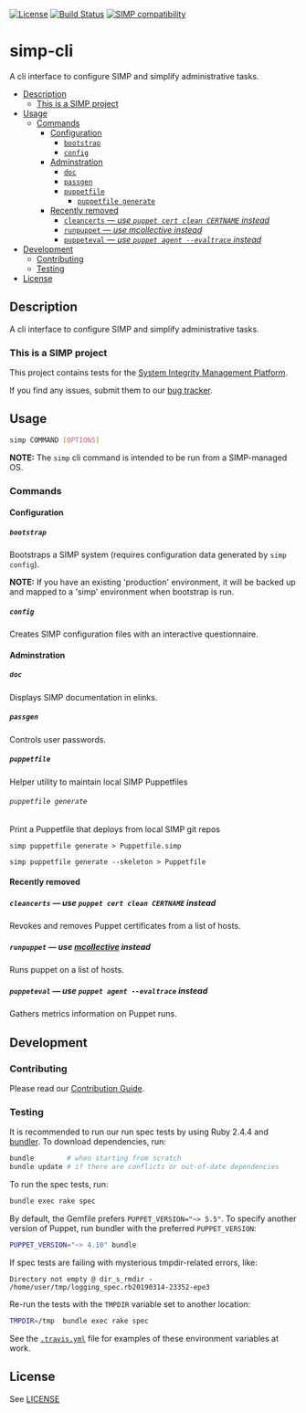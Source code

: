 [![License][license-badge]][license-url]
[![Build Status][travis-badge]][travis-project]
[![SIMP compatibility][simp-badge]][simp-badge]

# simp-cli

A cli interface to configure SIMP and simplify administrative tasks.

<!-- vim-markdown-toc GFM -->
* [Description](#description)
  * [This is a SIMP project](#this-is-a-simp-project)
* [Usage](#usage)
  * [Commands](#commands)
    * [Configuration](#configuration)
      * [`bootstrap`](#bootstrap)
      * [`config`](#config)
    * [Adminstration](#adminstration)
      * [`doc`](#doc)
      * [`passgen`](#passgen)
      * [`puppetfile`](#puppetfile)
        * [`puppetfile generate`](#puppetfile-generate)
    * [Recently removed](#recently-removed)
      * [`cleancerts` — _use `puppet cert clean CERTNAME` instead_](#cleancerts--_use-puppet-cert-clean-certname-instead)
      * [`runpuppet` — _use mcollective instead_](#runpuppet--_use-mcollective-instead)
      * [`puppeteval` — _use `puppet agent --evaltrace` instead_](#puppeteval--_use-puppet-agent---evaltrace-instead)
* [Development](#development)
  * [Contributing](#contributing)
  * [Testing](#testing)
* [License](#license)

<!-- vim-markdown-toc -->


## Description

A cli interface to configure SIMP and simplify administrative tasks.

### This is a SIMP project

This project contains tests for the [System Integrity Management
Platform][simp].

If you find any issues, submit them to our [bug tracker][simp-jira].

## Usage

```bash
simp COMMAND [OPTIONS]
```

**NOTE:** The `simp` cli command is intended to be run from a SIMP-managed OS.

### Commands

#### Configuration

##### `bootstrap`
Bootstraps a SIMP system (requires configuration data generated by `simp
config`).

**NOTE:** If you have an existing 'production' environment, it will be backed
up and mapped to a 'simp' environment when bootstrap is run.

##### `config`
Creates SIMP configuration files with an interactive questionnaire.

#### Adminstration

##### `doc`

Displays SIMP documentation in elinks.

##### `passgen`

Controls user passwords.

##### `puppetfile`

Helper utility to maintain local SIMP Puppetfiles

###### `puppetfile generate`

Print a Puppetfile that deploys from local SIMP git repos

    simp puppetfile generate > Puppetfile.simp

    simp puppetfile generate --skeleton > Puppetfile

#### Recently removed

##### `cleancerts` — _use `puppet cert clean CERTNAME` instead_

Revokes and removes Puppet certificates from a list of hosts.

##### `runpuppet` — _use [mcollective][mcollective] instead_

Runs puppet on a list of hosts.

##### `puppeteval` — _use `puppet agent --evaltrace` instead_

Gathers metrics information on Puppet runs.


## Development

### Contributing

Please read our [Contribution Guide][simp-contrib].

### Testing

It is recommended to run our run spec tests by using Ruby 2.4.4 and
[bundler][bundler]. To download dependencies, run:

```sh
bundle        # when starting from scratch
bundle update # if there are conflicts or out-of-date dependencies
```

To run the spec tests, run:

```sh
bundle exec rake spec
```

By default, the Gemfile prefers `PUPPET_VERSION="~> 5.5"`.  To specify another
version of Puppet, run bundler with the preferred ``PUPPET_VERSION``:

```sh
PUPPET_VERSION="~> 4.10" bundle
```

If spec tests are failing with mysterious tmpdir-related errors, like:

```
Directory not empty @ dir_s_rmdir - /home/user/tmp/logging_spec.rb20190314-23352-epe3
```

Re-run the tests with the `TMPDIR` variable set to another location:

```sh
TMPDIR=/tmp  bundle exec rake spec
```

See the [`.travis.yml`](.travis.yml) file for examples of these environment
variables at work.

## License
See [LICENSE](LICENSE)

[simp]:         https://github.com/NationalSecurityAgency/SIMP
[simp-contrib]: https://simp.readthedocs.io/en/master/contributors_guide/
[simp-jira]:    https://simp-project.atlassian.net
[bundler]:      https://bundler.io/
[mcollective]:  http://puppetlabs.com/mcollective

<!-- badges and badge links -->
[license-badge]:  http://img.shields.io/:license-apache-blue.svg
[license-url]:    http://www.apache.org/licenses/LICENSE-2.0.html
[simp-badge]:     https://img.shields.io/badge/SIMP%20compatibility-6.*-orange.svg
[travis-badge]:   https://api.travis-ci.com/simp/rubygem-simp-cli.svg?branch=master
[travis-project]: https://travis-ci.com/simp/rubygem-simp-cli
